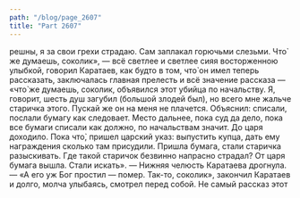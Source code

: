 ```yaml
---
path: "/blog/page_2607"
title: "Part 2607"
---
```


решны, я за свои грехи страдаю. Сам заплакал горючьми слезьми. Что̀ же думаешь, соколик», — всё светлее и светлее сияя восторженною улыбкой, говорил Каратаев, как будто в том, что̀ он имел теперь рассказать, заключалась главная прелесть и всё значение рассказа — «что̀ же думаешь, соколик, объявился этот убийца по начальству. Я, говорит, шесть душ загубил (большой злодей был), но всего мне жальче старичка этого. Пускай же он на меня не плачется. Объяснил: списали, послали бумагу как следовает. Место дальнее, пока суд да дело, пока все бумаги списали как должно, по начальствам значит. До царя доходило. Пока что̀, пришел царский указ: выпустить купца, дать ему награждения сколько там присудили. Пришла бумага, стали старичка разыскивать. Где такой старичок безвинно напрасно страдал? От царя бумага вышла. Стали искать». — Нижняя челюсть Каратаева дрогнула. — «А его уж Бог простил — помер. Так-то, соколик», закончил Каратаев и долго, молча улыбаясь, смотрел перед собой.
Не самый рассказ этот
